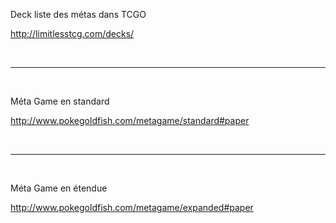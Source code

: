 Deck liste des métas dans TCGO

http://limitlesstcg.com/decks/

<br>

---------------------------------------------------------------

<br>

Méta Game en standard

http://www.pokegoldfish.com/metagame/standard#paper

<br>

---------------------------------------------------------------

<br>

Méta Game en étendue

http://www.pokegoldfish.com/metagame/expanded#paper